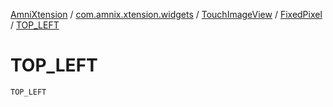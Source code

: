 [AmniXtension](../../../index.md) / [com.amnix.xtension.widgets](../../index.md) / [TouchImageView](../index.md) / [FixedPixel](index.md) / [TOP_LEFT](./-t-o-p_-l-e-f-t.md)

# TOP_LEFT

`TOP_LEFT`